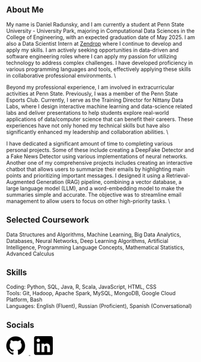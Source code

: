 ## About Me
My name is Daniel Radunsky, and I am currently a student at Penn State University - University Park, majoring in Computational Data Sciences in the College of Engineering, with an expected graduation date of May 2025. I am also a Data Scientist Intern at <a href="https://zendrop.com/" target="_blank">Zendrop</a> where I continue to develop and apply my skills. I am actively seeking opportunities in data-driven and software engineering roles where I can apply my passion  for utilizing technology to address complex challenges. I have developed proficiency in various programming languages and tools, effectively applying these skills in collaborative professional environments. \

Beyond my professional experience, I am involved in extracurricular activities at Penn State. Previously, I was a member of the Penn State Esports Club. Currently, I serve as the Training Director for Nittany Data Labs, where I design interactive machine learning and data-science related labs and deliver presentations to help students explore real-world applications of data/computer science that can benefit their careers. These experiences have not only honed my technical skills but have also significantly enhanced my leadership and collaboration abilities. \

I have dedicated a significant amount of time to completing various personal projects. Some of these include creating a DeepFake Detector and a Fake News Detector using various implementations of neural networks. Another one of my comprehensive projects includes creating an interactive chatbot that allows users to summarize their emails by highlighting main points and prioritizing important messages. I designed it using a Retrieval-Augmented Generation (RAG) pipeline, combining a vector database, a large language model (LLM), and a word-embedding model to make the summaries simple and accurate. The objective was to streamline email management to allow users to focus on other high-priority tasks. \

## Selected Coursework
Data Structures and Algorithms, Machine Learning, Big Data Analytics, Databases, Neural 
Networks, Deep Learning Algorithms, Artificial Intelligence, Programming Language Concepts, Mathematical Statistics, Advanced Calculus

## Skills
Coding: Python, SQL, Java, R, Scala, JavaScript, HTML, CSS \
Tools: Git, Hadoop, Apache Spark, MySQL, MongoDB, Google Cloud Platform, Bash \
Languages: English (Fluent), Russian (Proficient), Spanish (Conversational)

## Socials
<p align="left">
  <a href="https://github.com/drad2042" target="_blank">
    <img src="/assets/img/github_logo.png" alt="GitHub" width="50" style="margin-right: 10px;">
  </a>
  <a href="https://www.linkedin.com/in/daniel-radunsky/" target="_blank">
    <img src="/assets/img/linkedinlogo.png" alt="LinkedIn" width="50" style="margin-left: 10px;">
  </a>
</p>
